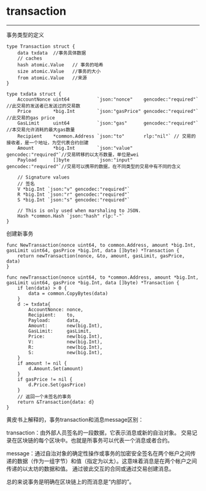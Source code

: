 # transaction #

----------

事务类型的定义


	type Transaction struct {
		data txdata  //事务具体数据
		// caches
		hash atomic.Value  	// 事务的哈希
		size atomic.Value	//事务的大小
		from atomic.Value	//来源
	}
	
	type txdata struct {
		AccountNonce uint64          `json:"nonce"    gencodec:"required"` //此交易的发送者已发送过的交易数
		Price        *big.Int        `json:"gasPrice" gencodec:"required"` //此交易的gas price
		GasLimit     uint64          `json:"gas"      gencodec:"required"`	//本交易允许消耗的最大gas数量
		Recipient    *common.Address `json:"to"       rlp:"nil"` // 交易的接收者，是一个地址，为空代表合约创建
		Amount       *big.Int        `json:"value"    gencodec:"required"`//交易转移的以太币数量，单位是wei
		Payload      []byte          `json:"input"    gencodec:"required"`//交易可以携带的数据，在不同类型的交易中有不同的含义
	
		// Signature values
		// 签名
		V *big.Int `json:"v" gencodec:"required"`
		R *big.Int `json:"r" gencodec:"required"`
		S *big.Int `json:"s" gencodec:"required"`
	
		// This is only used when marshaling to JSON.
		Hash *common.Hash `json:"hash" rlp:"-"`
	}


创建新事务

	func NewTransaction(nonce uint64, to common.Address, amount *big.Int, gasLimit uint64, gasPrice *big.Int, data []byte) *Transaction {
		return newTransaction(nonce, &to, amount, gasLimit, gasPrice, data)
	}

	func newTransaction(nonce uint64, to *common.Address, amount *big.Int, gasLimit uint64, gasPrice *big.Int, data []byte) *Transaction {
		if len(data) > 0 {
			data = common.CopyBytes(data)
		}
		d := txdata{
			AccountNonce: nonce,
			Recipient:    to,
			Payload:      data,
			Amount:       new(big.Int),
			GasLimit:     gasLimit,
			Price:        new(big.Int),
			V:            new(big.Int),
			R:            new(big.Int),
			S:            new(big.Int),
		}
		if amount != nil {
			d.Amount.Set(amount)
		}
		if gasPrice != nil {
			d.Price.Set(gasPrice)
		}
		// 返回一个未签名的事务
		return &Transaction{data: d}
	}

黄皮书上解释的，事务transaction和消息message区别：

transaction：由外部人员签名的一段数据，它表示消息或新的自治对象。 交易记录在区块链的每个区块中。也就是所事务可以代表一个消息或者合约。

message：通过自治对象的确定性操作或事务的加密安全签名在两个帐户之间传递的数据（作为一组字节）和值（指定为以太）。这意味着消息是在两个帐户之间传递的以太坊的数据和值。 通过彼此交互的合同或通过交易创建消息。 

总的来说事务是明确在区块链上的而消息是“内部的”。